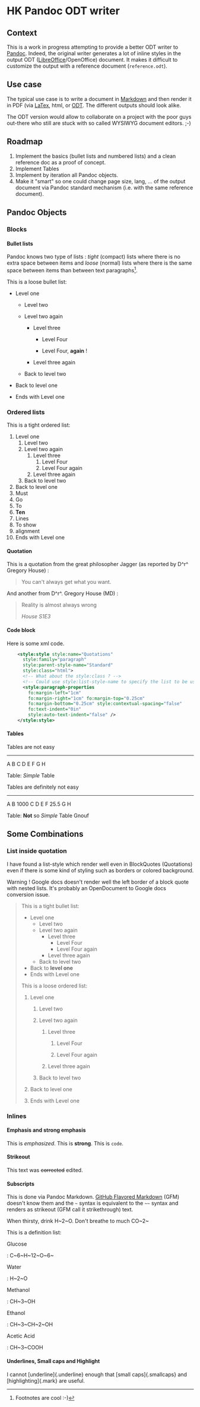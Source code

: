 HK Pandoc  ODT writer
=====================

Context
--------

This is a work in progress attempting to provide a better ODT writer to [Pandoc](https://pandoc.org/).
Indeed, the original writer generates a lot of inline styles in the output ODT ([LibreOffice](https://www.libreoffice.org)/OpenOffice) document. It makes it difficult to customize the output with a reference document (`reference.odt`).

Use case
--------

The typical use case is to write a document in [Markdown](https://daringfireball.net/projects/markdown/) and then render it in PDF (via [LaTex](http://www.latex-project.org/), html, or [ODT](https://en.wikipedia.org/wiki/OpenDocument). The different outputs should look alike.

The ODT version would allow to collaborate on a project with the poor guys out-there who still are stuck with so called WYSIWYG document editors. ;-)

Roadmap
-------

1) Implement the basics (bullet lists and numbered lists) and a clean reference doc as a proof of concept.
2) Implement Tables
2) Implement by iteration all Pandoc objects.
3) Make it "smart" so one could change page size, lang, … of the output document via Pandoc standard mechanism (i.e. with the same reference document).

Pandoc Objects
--------------

### Blocks

#### Bullet lists

Pandoc knows two type of lists : _tight_ (compact) lists where there is no extra space between items and _loose_ (normal) lists where there is the same space between items than between text paragraphs[^cool].

This is a loose bullet list:

[^cool]: Footnotes are cool :-)

* Level one

	- Level two

	- Level two again

		+ Level three

			* Level Four

			* Level Four, **again** !

		+ Level three again

	- Back to level two

* Back to level one

* Ends with Level one

### Ordered lists

This is a tight ordered list:

1) Level one
	1) Level two
	2) Level two again
		1) Level three
			1) Level Four
			2) Level Four again
		2) Level three again
	3) Back to level two
2) Back to level one
3) Must 
4) Go
5) To
6) **Ten**
7) Lines
8) To show
9) alignment
10) Ends with Level one

#### Quotation

This is a quotation from the great philosopher Jagger (as reported by D^r^ Gregory House) :

> You can't always get what you want.

And another from D^r^. Gregory House (MD) :

> Reality is almost always wrong
>
> _House S1E3_

#### Code block

Here is some xml code.

~~~ .xml
    <style:style style:name="Quotations"
      style:family="paragraph"
      style:parent-style-name="Standard"
      style:class="html">
      <!-- What about the style:class ? -->
      <!-- Could use style:list-style-name to specify the list to be used in Quotations paragraphs -->
      <style:paragraph-properties
        fo:margin-left="1cm"
        fo:margin-right="1cm" fo:margin-top="0.25cm"
        fo:margin-bottom="0.25cm" style:contextual-spacing="false"
        fo:text-indent="0in"
        style:auto-text-indent="false" />
    </style:style>
~~~

#### Tables


Tables   are   not easy
------- ----- ---- ----
A        B      C  D
E        F      G  H

Table: _Simple_ Table

Tables   are  definitely  not easy
------- ----- ---------- ---- ----
A        B      1000       C  D
E        F      25.5       G  H

Table: **Not** so _Simple_ Table
Gnouf



Some Combinations
-----------------

### List inside quotation

I have found a list-style which render well even in BlockQuotes (Quotations) even if there is some kind of styling such as borders or colored background.

Warning ! Google docs doesn't render well the left border of a block quote with nested lists. It's probably an OpenDocument to Google docs conversion issue.


>This is a tight bullet list:
>
>* Level one
>	- Level two
>	- Level two again
>		+ Level three
>			* Level Four
>			* Level Four again
>		+ Level three again
>	- Back to level two
>* Back to **level one**
>* Ends with Level one
>
>This is a loose ordered list:
>
>1) Level one
>
>	 1) Level two
>
>	 2) Level two again
>
>		1) Level three
>
>			1) Level Four
>
>			2) Level Four again
>
>		2) Level three again
>
>	 3) Back to level two
>
>4) Back to level one
>
>5) Ends with Level one
>


### Inlines

#### Emphasis and strong emphasis

This is _emphasized_. This is **strong**. This is `code`.

#### Strikeout

This text was ~~corrected~~ edited.

#### Subscripts

This is done via Pandoc Markdown. [GitHub Flavored Markdown](https://github.github.com/gfm/) (GFM) doesn't know them and the `~` syntax is equivalent to the `~~` syntax and renders as strikeout (GFM call it strikethrough) text.

When thirsty, drink H~2~O. Don't breathe to much CO~2~


This is a definition list:

Glucose

: C~6~H~12~O~6~

Water

: H~2~O

Methanol

: CH~3~OH

Ethanol

: CH~3~CH~2~OH

Acetic Acid

: CH~3~COOH

#### Underlines, Small caps and Highlight

I cannot [underline]{.underline} enough that [small caps]{.smallcaps} and [highlighting]{.mark} are useful.